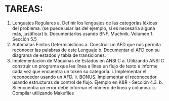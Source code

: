# TAREAS:
1. Lenguajes Regulares
    a. Definir los lenguajes de las categorías léxicas del problema. (se puede usar las del ejemplo, si es necesaria alguna más, justificar)
    b. Documentarlos usando BNF. Muchnik. Volumen 1. Sección 5.5
2. Autómatas Finitos Determinísticos
    a. Construir un AFD que nos permita reconocer las palabras de este Lenguaje
    b. Documentar el AFD con su diagrama de estados y tabla de transiciones.
3. Implementación de Máquinas de Estados en ANSI C
    a. Utilizando ANSI C construir un programa que lea línea a línea un flujo de texto e informe cada vez que encuentra un token su categoría.
        i. Implementar el reconocedor usando un AFD.
        ii. BONUS. Implementar el reconocedor usando estructuras de control de flujo. Ejemplo en K&R - Sección 4.3.
    b. Si encuentra un error debe informar el número de línea y columna.
    c. Compilar utilizando Makefiles
